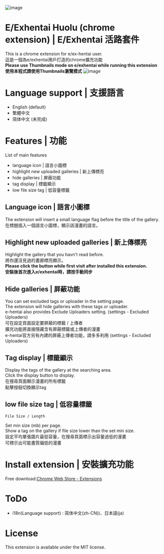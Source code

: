 ![image](https://github.com/chuang861012/exhentai-huolu-chrome_extension/blob/master/res/LOGO.png)
# E/Exhentai Huolu (chrome extension) | E/Exhentai 活路套件
This is a chrome extension for e/ex-hentai user.   
這是一個為e/exhentai用戶打造的chrome擴充功能   
**Please use Thumbnails mode on e/exhentai while running this extension**   
**使用本程式請使用Thumbnails瀏覽模式**
![image](https://github.com/chuang861012/exhentai-huolu-chrome_extension/blob/master/README%20resource/demo.gif)
# Language support | 支援語言
- English (default)
- 繁體中文
- 简体中文 (未完成)
# Features | 功能
List of main features
- language icon | 語言小圖標
- highlight new uploaded galleries | 新上傳標亮
- hide galleries | 屏蔽功能
- tag display | 標籤顯示
- low file size tag | 低容量標籤
## Language icon | 語言小圖標
The extension will insert a small language flag before the title of the gallery.   
在標題插入一個語言小圖標，顯示該漫畫的語言。
## Highlight new uploaded galleries | 新上傳標亮
Highlight the gallery that you havn't read before.   
將你還沒見過的畫廊標亮顯示。   
**Please click the button while first visit after installed this extension.**   
**安裝後首次進入e/exhentai時，請按手動同步**
## Hide galleries | 屏蔽功能
You can set excluded tags or uploader in the setting page.   
The extension will hide galleries with these tags or uploader.   
e-hentai also provides Exclude Uploaders setting. (settings - Excluded Uploaders)   
可在設定頁面設定要屏蔽的標籤 / 上傳者   
擴充功能將直接隱藏含有屏蔽標籤或上傳者的漫畫   
e-hentai官方另有內建的屏蔽上傳者功能，請多多利用 (settings - Excluded Uploaders)
## Tag display | 標籤顯示
Display the tags of the gallery at the searching area.   
Click the display button to display.  
在搜尋頁面顯示漫畫的所有標籤   
點擊按鈕切換顯示tag
## low file size tag | 低容量標籤
    File Size / Length
Set min size (mb) per page.  
Show a tag on the gallery if file size lower than the set min size.  
設定平均單張圖片最低容量，在搜尋頁面標示出容量過低的漫畫  
可標示出可能畫質偏低的漫畫

# Install extension | 安裝擴充功能
Free download:[Chrome Web Store - Extensions](https://chrome.google.com/webstore/detail/eexhentai%E6%B4%BB%E8%B7%AF%E5%A5%97%E4%BB%B6%E6%96%B0%E4%B8%8A%E5%82%B3%E6%A8%99%E4%BA%AE%E3%80%81tags%E9%A0%90%E8%A6%BD/kjciejplcemabaonmonjjjbloofpeena)
# ToDo
- i18n(Language support) : 简体中文(zh-CN))、日本語(ja)
# License
This extension is available under the MIT license.
